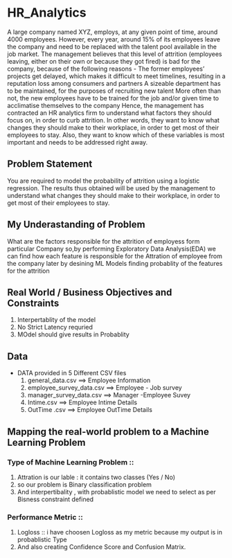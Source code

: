 # HR_Analytics
A large company named XYZ, employs, at any given point of time, around 4000 employees. However, every year, around 15% of its employees leave the company and need to be replaced with the talent pool available in the job market. The management believes that this level of attrition (employees leaving, either on their own or because they got fired) is bad for the company, because of the following reasons -  The former employees’ projects get delayed, which makes it difficult to meet timelines, resulting in a reputation loss among consumers and partners  A sizeable department has to be maintained, for the purposes of recruiting new talent  More often than not, the new employees have to be trained for the job and/or given time to acclimatise themselves to the company  Hence, the management has contracted an HR analytics firm to understand what factors they should focus on, in order to curb attrition. In other words, they want to know what changes they should make to their workplace, in order to get most of their employees to stay. Also, they want to know which of these variables is most important and needs to be addressed right away.


## Problem Statement
You are required to model the probability of attrition using a logistic regression.
The results thus obtained will be used by the management to understand what changes they should make to their workplace, in order to get most of their employees to stay.

## My Underastanding of Problem
What are the factors responsible for the attrition of employess form particular Company
so,by performing Exploratory Data Analysis(EDA) we can find how each feature is responsible for the Attration of employee from the company
later by desining ML Models finding probablity of the features for the attrition

## Real World / Business Objectives and Constraints
  1. Interpertablity of the model
  2. No Strict Latency requried
  3. MOdel should give results in Probablity

## Data
* DATA provided in 5 Different CSV files
    1. general_data.csv ==> Employee Information
    2. employee_survey_data.csv ==> Employee - Job survey
    3. manager_survey_data.csv ==> Manager -Employee Suvey
    4. Intime.csv ==> Employee Intime Details
    5. OutTime .csv ==> Employee OutTime Details

## Mapping the real-world problem to a Machine Learning Problem
### Type of Machine Learning Problem ::
  1. Attration is our lable : it contains two classes (Yes / No)
  2. so our problem is Binary classification problem
  3.  And interpertibality , with probablistic model we need to select as per Bisness constraint defined
  
### Performance Metric ::
  1. Logloss :: i have choosen Logloss as my metric because my output is in probablistic Type 
  2. And also creating Confidence Score and Confusion Matrix.
